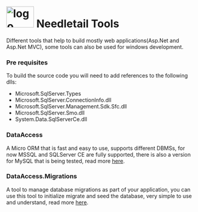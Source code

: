 <h1><a href="http://download-codeplex.sec.s-msft.com/Download?ProjectName=needletailtools&amp;DownloadId=523870"><img style="padding-left: 0px; padding-right: 0px; display: inline; padding-top: 0px; border: 0;" title="logo" src="http://www.codeplex.com/Download?ProjectName=needletailtools&amp;DownloadId=523872" border="0" alt="logo" width="73" height="56" /></a> Needletail Tools</h1>
<p>Different tools that help to build mostly web applications(Asp.Net and Asp.Net MVC), some tools can also be used for windows development.</p>
<h3>Pre requisites</h3>
<p>To build the source code you will need to add references to the following dlls:</p>
<ul>
<li>Microsoft.SqlServer.Types </li>
<li>Microsoft.SqlServer.ConnectionInfo.dll </li>
<li>Microsoft.SqlServer.Management.Sdk.Sfc.dll </li>
<li>Microsoft.SqlServer.Smo.dll </li>
<li>System.Data.SqlServerCe.dll </li>
</ul>
<h3>DataAccess</h3>
<p>A Micro ORM that is fast and easy to use, supports different DBMSs, for now MSSQL and SQLServer CE are fully supported, there is also a version for MySQL that is being tested, read more <a href="https://needletailtools.codeplex.com/documentation#dataaccess">here</a>.</p>
<h3>DataAccess.Migrations</h3>
<p>A tool to manage database migrations as part of your application, you can use this tool to initialize migrate and seed the database, very simple to use and understand, read more <a href="https://needletailtools.codeplex.com/documentation#dataaccessmigrations"> here</a>.</p>